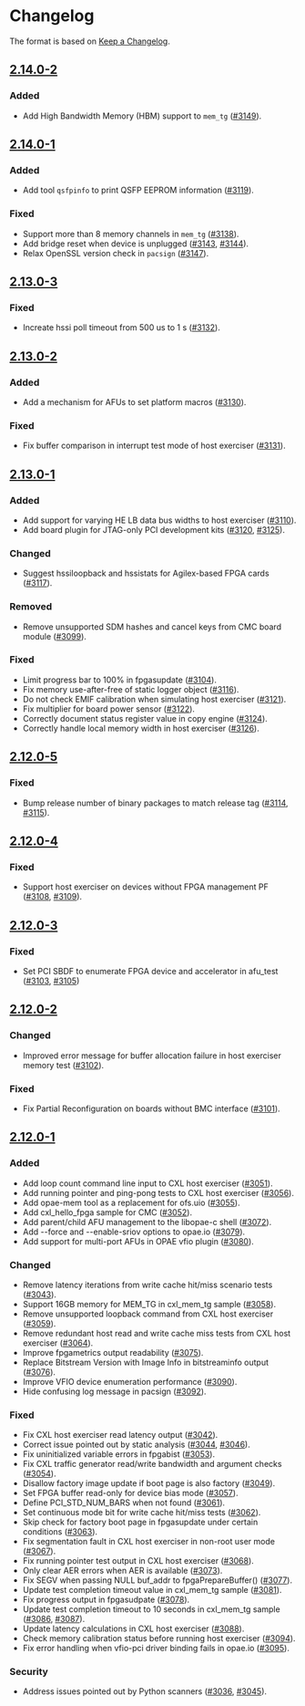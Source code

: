 # Changelog

The format is based on [Keep a Changelog](https://keepachangelog.com/en/1.1.0/).

## [2.14.0-2]

### Added

- Add High Bandwidth Memory (HBM) support to `mem_tg` ([#3149]).

[2.14.0-2]: https://github.com/OFS/opae-sdk/compare/2.14.0-1...2.14.0-2
[#3149]: https://github.com/OFS/opae-sdk/pull/3149

## [2.14.0-1]

### Added

- Add tool `qsfpinfo` to print QSFP EEPROM information ([#3119]).

### Fixed

- Support more than 8 memory channels in `mem_tg` ([#3138]).
- Add bridge reset when device is unplugged ([#3143], [#3144]).
- Relax OpenSSL version check in `pacsign` ([#3147]).

[2.14.0-1]: https://github.com/OFS/opae-sdk/compare/2.13.0-3...2.14.0-1
[#3119]: https://github.com/OFS/opae-sdk/pull/3119
[#3138]: https://github.com/OFS/opae-sdk/pull/3138
[#3143]: https://github.com/OFS/opae-sdk/pull/3143
[#3144]: https://github.com/OFS/opae-sdk/pull/3144
[#3147]: https://github.com/OFS/opae-sdk/pull/3147

## [2.13.0-3]

### Fixed

- Increate hssi poll timeout from 500 us to 1 s ([#3132]).

[2.13.0-3]: https://github.com/OFS/opae-sdk/compare/2.13.0-2...2.13.0-3
[#3132]: https://github.com/OFS/opae-sdk/pull/3132

## [2.13.0-2]

### Added

- Add a mechanism for AFUs to set platform macros ([#3130]).

### Fixed

- Fix buffer comparison in interrupt test mode of host exerciser ([#3131]).

[2.13.0-2]: https://github.com/OFS/opae-sdk/compare/2.13.0-1...2.13.0-2
[#3130]: https://github.com/OFS/opae-sdk/pull/3130
[#3131]: https://github.com/OFS/opae-sdk/pull/3131

## [2.13.0-1]

### Added

- Add support for varying HE LB data bus widths to host exerciser ([#3110]).
- Add board plugin for JTAG-only PCI development kits ([#3120], [#3125]).

### Changed

- Suggest hssiloopback and hssistats for Agilex-based FPGA cards ([#3117]).

### Removed

- Remove unsupported SDM hashes and cancel keys from CMC board module ([#3099]).

### Fixed

- Limit progress bar to 100% in fpgasupdate ([#3104]).
- Fix memory use-after-free of static logger object ([#3116]).
- Do not check EMIF calibration when simulating host exerciser ([#3121]).
- Fix multiplier for board power sensor ([#3122]).
- Correctly document status register value in copy engine ([#3124]).
- Correctly handle local memory width in host exerciser ([#3126]).

[2.13.0-1]: https://github.com/OFS/opae-sdk/compare/2.12.0-1...2.13.0-1
[#3099]: https://github.com/OFS/opae-sdk/pull/3099
[#3104]: https://github.com/OFS/opae-sdk/pull/3104
[#3110]: https://github.com/OFS/opae-sdk/pull/3110
[#3116]: https://github.com/OFS/opae-sdk/pull/3116
[#3117]: https://github.com/OFS/opae-sdk/pull/3117
[#3120]: https://github.com/OFS/opae-sdk/pull/3120
[#3125]: https://github.com/OFS/opae-sdk/pull/3125
[#3121]: https://github.com/OFS/opae-sdk/pull/3121
[#3122]: https://github.com/OFS/opae-sdk/pull/3122
[#3124]: https://github.com/OFS/opae-sdk/pull/3124
[#3126]: https://github.com/OFS/opae-sdk/pull/3126

## [2.12.0-5]

### Fixed

- Bump release number of binary packages to match release tag ([#3114], [#3115]).

[2.12.0-5]: https://github.com/OFS/opae-sdk/compare/2.12.0-4...2.12.0-5
[#3114]: https://github.com/OFS/opae-sdk/pull/3114
[#3115]: https://github.com/OFS/opae-sdk/pull/3115

## [2.12.0-4]

### Fixed

- Support host exerciser on devices without FPGA management PF ([#3108], [#3109]).

[2.12.0-4]: https://github.com/OFS/opae-sdk/compare/2.12.0-3...2.12.0-4
[#3108]: https://github.com/OFS/opae-sdk/pull/3108
[#3109]: https://github.com/OFS/opae-sdk/pull/3109

## [2.12.0-3]

### Fixed

- Set PCI SBDF to enumerate FPGA device and accelerator in afu_test ([#3103], [#3105])

[2.12.0-3]: https://github.com/OFS/opae-sdk/compare/2.12.0-2...2.12.0-3
[#3103]: https://github.com/OFS/opae-sdk/pull/3103
[#3105]: https://github.com/OFS/opae-sdk/pull/3105

## [2.12.0-2]

### Changed

- Improved error message for buffer allocation failure in host exerciser memory test ([#3102]).

### Fixed

- Fix Partial Reconfiguration on boards without BMC interface ([#3101]).

[2.12.0-2]: https://github.com/OFS/opae-sdk/compare/2.12.0-1...2.12.0-2
[#3101]: https://github.com/OFS/opae-sdk/pull/3101
[#3102]: https://github.com/OFS/opae-sdk/pull/3102

## [2.12.0-1]

### Added

- Add loop count command line input to CXL host exerciser ([#3051]).
- Add running pointer and ping-pong tests to CXL host exerciser ([#3056]).
- Add opae-mem tool as a replacement for ofs.uio ([#3055]).
- Add cxl_hello_fpga sample for CMC ([#3052]).
- Add parent/child AFU management to the libopae-c shell ([#3072]).
- Add --force and --enable-sriov options to opae.io ([#3079]).
- Add support for multi-port AFUs in OPAE vfio plugin ([#3080]).

### Changed

- Remove latency iterations from write cache hit/miss scenario tests ([#3043]).
- Support 16GB memory for MEM_TG in cxl_mem_tg sample ([#3058]).
- Remove unsupported loopback command from CXL host exerciser ([#3059]).
- Remove redundant host read and write cache miss tests from CXL host exerciser ([#3064]).
- Improve fpgametrics output readability ([#3075]).
- Replace Bitstream Version with Image Info in bitstreaminfo output ([#3076]).
- Improve VFIO device enumeration performance ([#3090]).
- Hide confusing log message in pacsign ([#3092]).

### Fixed

- Fix CXL host exerciser read latency output ([#3042]).
- Correct issue pointed out by static analysis ([#3044], [#3046]).
- Fix uninitialized variable errors in fpgabist ([#3053]).
- Fix CXL traffic generator read/write bandwidth and argument checks ([#3054]).
- Disallow factory image update if boot page is also factory ([#3049]).
- Set FPGA buffer read-only for device bias mode ([#3057]).
- Define PCI_STD_NUM_BARS when not found ([#3061]).
- Set continuous mode bit for write cache hit/miss tests ([#3062]).
- Skip check for factory boot page in fpgasupdate under certain conditions ([#3063]).
- Fix segmentation fault in CXL host exerciser in non-root user mode ([#3067]).
- Fix running pointer test output in CXL host exerciser ([#3068]).
- Only clear AER errors when AER is available ([#3073]).
- Fix SEGV when passing NULL buf_addr to fpgaPrepareBuffer() ([#3077]).
- Update test completion timeout value in cxl_mem_tg sample ([#3081]).
- Fix progress output in fpgasudpate ([#3078]).
- Update test completion timeout to 10 seconds in cxl_mem_tg sample ([#3086], [#3087]).
- Update latency calculations in CXL host exerciser ([#3088]).
- Check memory calibration status before running host exerciser ([#3094]).
- Fix error handling when vfio-pci driver binding fails in opae.io ([#3095]).

### Security

- Address issues pointed out by Python scanners ([#3036], [#3045]).

[2.12.0-1]: https://github.com/OFS/opae-sdk/compare/2.10.0-1...2.12.0-1
[#3036]: https://github.com/OFS/opae-sdk/pull/3036
[#3042]: https://github.com/OFS/opae-sdk/pull/3042
[#3043]: https://github.com/OFS/opae-sdk/pull/3043
[#3044]: https://github.com/OFS/opae-sdk/pull/3044
[#3045]: https://github.com/OFS/opae-sdk/pull/3045
[#3046]: https://github.com/OFS/opae-sdk/pull/3046
[#3049]: https://github.com/OFS/opae-sdk/pull/3049
[#3051]: https://github.com/OFS/opae-sdk/pull/3051
[#3052]: https://github.com/OFS/opae-sdk/pull/3052
[#3053]: https://github.com/OFS/opae-sdk/pull/3053
[#3054]: https://github.com/OFS/opae-sdk/pull/3054
[#3055]: https://github.com/OFS/opae-sdk/pull/3055
[#3056]: https://github.com/OFS/opae-sdk/pull/3056
[#3057]: https://github.com/OFS/opae-sdk/pull/3057
[#3058]: https://github.com/OFS/opae-sdk/pull/3058
[#3059]: https://github.com/OFS/opae-sdk/pull/3059
[#3061]: https://github.com/OFS/opae-sdk/pull/3061
[#3062]: https://github.com/OFS/opae-sdk/pull/3062
[#3063]: https://github.com/OFS/opae-sdk/pull/3063
[#3064]: https://github.com/OFS/opae-sdk/pull/3064
[#3067]: https://github.com/OFS/opae-sdk/pull/3067
[#3068]: https://github.com/OFS/opae-sdk/pull/3068
[#3072]: https://github.com/OFS/opae-sdk/pull/3072
[#3073]: https://github.com/OFS/opae-sdk/pull/3073
[#3075]: https://github.com/OFS/opae-sdk/pull/3075
[#3076]: https://github.com/OFS/opae-sdk/pull/3076
[#3077]: https://github.com/OFS/opae-sdk/pull/3077
[#3078]: https://github.com/OFS/opae-sdk/pull/3078
[#3079]: https://github.com/OFS/opae-sdk/pull/3079
[#3080]: https://github.com/OFS/opae-sdk/pull/3080
[#3081]: https://github.com/OFS/opae-sdk/pull/3081
[#3086]: https://github.com/OFS/opae-sdk/pull/3086
[#3087]: https://github.com/OFS/opae-sdk/pull/3087
[#3088]: https://github.com/OFS/opae-sdk/pull/3088
[#3090]: https://github.com/OFS/opae-sdk/pull/3090
[#3092]: https://github.com/OFS/opae-sdk/pull/3092
[#3094]: https://github.com/OFS/opae-sdk/pull/3094
[#3095]: https://github.com/OFS/opae-sdk/pull/3095
